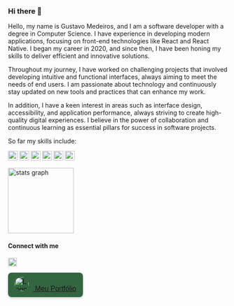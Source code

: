 ### Hi there 👋

Hello, my name is Gustavo Medeiros, and I am a software developer with a degree in Computer Science. I have experience in developing modern applications, focusing on front-end technologies like React and React Native. I began my career in 2020, and since then, I have been honing my skills to deliver efficient and innovative solutions.

Throughout my journey, I have worked on challenging projects that involved developing intuitive and functional interfaces, always aiming to meet the needs of end users. I am passionate about technology and continuously stay updated on new tools and practices that can enhance my work.

In addition, I have a keen interest in areas such as interface design, accessibility, and application performance, always striving to create high-quality digital experiences. I believe in the power of collaboration and continuous learning as essential pillars for success in software projects.

So far my skills include:

<p>  
<img alt="React" src="https://img.shields.io/badge/react%20-%2320232a.svg?&style=for-the-badge&logo=react&logoColor=%2361DAFB" height="22" />
  <img alt="JavaScript" src="https://img.shields.io/badge/javascript%20-%23323330.svg?&style=for-the-badge&logo=javascript&logoColor=%23F7DF1E" height="22" />
  <img alt="Typescript" src="https://img.shields.io/badge/typescript-%23007ACC.svg?style=for-the-badge&logo=typescript&logoColor=white" height="22" />
<img alt="Redux" src="https://img.shields.io/badge/redux-%23593d88.svg?style=for-the-badge&logo=redux&logoColor=white" height="22" />
  <img alt="Next JS" src="https://img.shields.io/badge/Next-black?style=for-the-badge&logo=next.js&logoColor=white" height="22" />
  <img alt="Firebase" src="https://img.shields.io/badge/firebase-%23039BE5.svg?style=for-the-badge&logo=firebase" height="22" />
</p>

<div align="left">
  <img src="https://github-readme-stats.vercel.app/api?%20%20%20hide_title=false&hide_rank=false&show_icons=true&include_all_commits=true&count_private=true&disable_animations=false&theme=dracula&locale=en&hide_border=false&username=Gustavo067" height="150" alt="stats graph"  />
</div>

#### Connect with me
<p> 
<a href="https://linkedin.com/in/gustavo067" rel="noopener noreferrer">
  <img src="https://img.shields.io/badge/LinkedIn-blue?style=flat-square&logo=Linkedin&logoColor=white"
    alt="Gustavo067 LinkedIn"
    height="20">
</a>

<a href="https://gustavodev067.netlify.app/" rel="noopener noreferrer">
 <div style="display: inline-flex; align-items: center; background-color: #346541; color: white; padding: 10px 15px; border-radius: 8px; font-family: Arial, sans-serif; font-size: 16px; box-shadow: 0 2px 5px rgba(0, 0, 0, 0.2);">
  <img src="https://firebasestorage.googleapis.com/v0/b/portifolio-42c64.appspot.com/o/favicon.ico?alt=media&token=17405a86-9cdd-410c-adaf-a3bf93da8638" alt="Logo" style="width: 32px; height: 32px; border-radius: 50%; margin-right: 10px;">
  <span>Meu Portfólio</span>
</div>
</a>
 </p>

